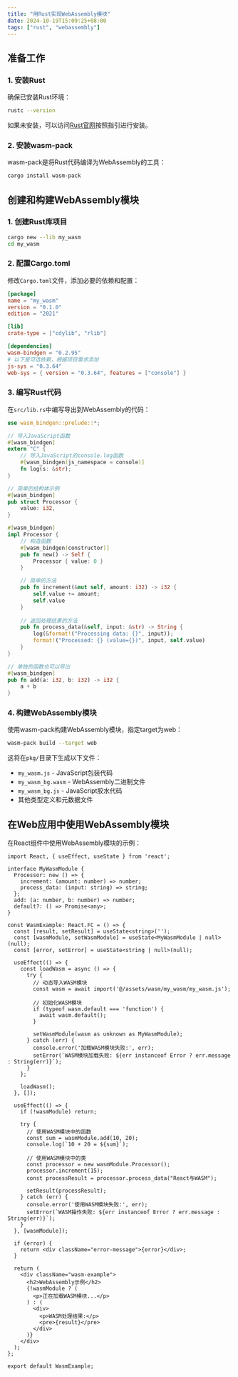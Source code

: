 ```yaml
---
title: "用Rust实现WebAssembly模块"
date: 2024-10-19T15:09:25+08:00
tags: ["rust", "webassembly"]
---
```


## 准备工作

### 1. 安装Rust

确保已安装Rust环境：

```bash
rustc --version
```

如果未安装，可以访问[Rust官网](https://www.rust-lang.org/tools/install)按照指引进行安装。

### 2. 安装wasm-pack

wasm-pack是将Rust代码编译为WebAssembly的工具：

```bash
cargo install wasm-pack
```

## 创建和构建WebAssembly模块

### 1. 创建Rust库项目

```bash
cargo new --lib my_wasm
cd my_wasm
```

### 2. 配置Cargo.toml

修改`Cargo.toml`文件，添加必要的依赖和配置：

```toml
[package]
name = "my_wasm"
version = "0.1.0"
edition = "2021"

[lib]
crate-type = ["cdylib", "rlib"]

[dependencies]
wasm-bindgen = "0.2.95"
# 以下是可选依赖，根据项目需求添加
js-sys = "0.3.64"
web-sys = { version = "0.3.64", features = ["console"] }
```

### 3. 编写Rust代码

在`src/lib.rs`中编写导出到WebAssembly的代码：

```rust
use wasm_bindgen::prelude::*;

// 导入JavaScript函数
#[wasm_bindgen]
extern "C" {
    // 导入JavaScript的console.log函数
    #[wasm_bindgen(js_namespace = console)]
    fn log(s: &str);
}

// 简单的结构体示例
#[wasm_bindgen]
pub struct Processor {
    value: i32,
}

#[wasm_bindgen]
impl Processor {
    // 构造函数
    #[wasm_bindgen(constructor)]
    pub fn new() -> Self {
        Processor { value: 0 }
    }

    // 简单的方法
    pub fn increment(&mut self, amount: i32) -> i32 {
        self.value += amount;
        self.value
    }
    
    // 返回处理结果的方法
    pub fn process_data(&self, input: &str) -> String {
        log(&format!("Processing data: {}", input));
        format!("Processed: {} (value={})", input, self.value)
    }
}

// 单独的函数也可以导出
#[wasm_bindgen]
pub fn add(a: i32, b: i32) -> i32 {
    a + b
}
```

### 4. 构建WebAssembly模块

使用wasm-pack构建WebAssembly模块，指定target为web：

```bash
wasm-pack build --target web
```

这将在`pkg/`目录下生成以下文件：

- `my_wasm.js` - JavaScript包装代码
- `my_wasm_bg.wasm` - WebAssembly二进制文件
- `my_wasm_bg.js` - JavaScript胶水代码
- 其他类型定义和元数据文件

## 在Web应用中使用WebAssembly模块

在React组件中使用WebAssembly模块的示例：

```tsx
import React, { useEffect, useState } from 'react';

interface MyWasmModule {
  Processor: new () => {
    increment: (amount: number) => number;
    process_data: (input: string) => string;
  };
  add: (a: number, b: number) => number;
  default?: () => Promise<any>;
}

const WasmExample: React.FC = () => {
  const [result, setResult] = useState<string>('');
  const [wasmModule, setWasmModule] = useState<MyWasmModule | null>(null);
  const [error, setError] = useState<string | null>(null);

  useEffect(() => {
    const loadWasm = async () => {
      try {
        // 动态导入WASM模块
        const wasm = await import('@/assets/wasm/my_wasm/my_wasm.js');
        
        // 初始化WASM模块
        if (typeof wasm.default === 'function') {
          await wasm.default();
        }
        
        setWasmModule(wasm as unknown as MyWasmModule);
      } catch (err) {
        console.error('加载WASM模块失败:', err);
        setError(`WASM模块加载失败: ${err instanceof Error ? err.message : String(err)}`);
      }
    };

    loadWasm();
  }, []);

  useEffect(() => {
    if (!wasmModule) return;
    
    try {
      // 使用WASM模块中的函数
      const sum = wasmModule.add(10, 20);
      console.log(`10 + 20 = ${sum}`);
      
      // 使用WASM模块中的类
      const processor = new wasmModule.Processor();
      processor.increment(15);
      const processResult = processor.process_data("React与WASM");
      
      setResult(processResult);
    } catch (err) {
      console.error('使用WASM模块失败:', err);
      setError(`WASM操作失败: ${err instanceof Error ? err.message : String(err)}`);
    }
  }, [wasmModule]);

  if (error) {
    return <div className="error-message">{error}</div>;
  }

  return (
    <div className="wasm-example">
      <h2>WebAssembly示例</h2>
      {!wasmModule ? (
        <p>正在加载WASM模块...</p>
      ) : (
        <div>
          <p>WASM处理结果:</p>
          <pre>{result}</pre>
        </div>
      )}
    </div>
  );
};

export default WasmExample;
```
